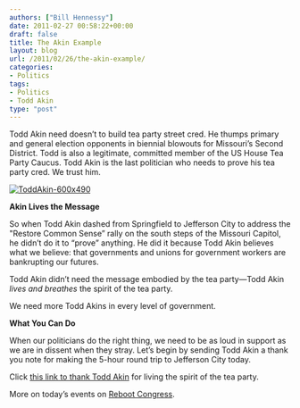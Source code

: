 ```yaml
---
authors: ["Bill Hennessy"]
date: 2011-02-27 00:58:22+00:00
draft: false
title: The Akin Example
layout: blog
url: /2011/02/26/the-akin-example/
categories:
- Politics
tags:
- Politics
- Todd Akin
type: "post"
---
```


Todd Akin need doesn’t to build tea party street cred. He thumps primary and general election opponents in biennial blowouts for Missouri’s Second District. Todd is also a legitimate, committed member of the US House Tea Party Caucus. Todd Akin is the last politician who needs to prove his tea party cred. We trust him.

 

[![ToddAkin-600x490](https://hennessysview.com/wp-content/uploads/2011/02/ToddAkin-600x490_thumb.png)
](https://hennessysview.com/wp-content/uploads/2011/02/ToddAkin-600x490.png)

 

**Akin Lives the Message**

 

So when Todd Akin dashed from Springfield to Jefferson City to address the "Restore Common Sense” rally on the south steps of the Missouri Capitol, he didn’t do it to “prove” anything. He did it because Todd Akin believes what we believe: that governments and unions for government workers are bankrupting our futures. 

 

Todd Akin didn’t need the message embodied by the tea party—Todd Akin _lives and breathes_ the spirit of the tea party.

 

We need more Todd Akins in every level of government. 

 

**What You Can Do**

 

When our politicians do the right thing, we need to be as loud in support as we are in dissent when they stray. Let’s begin by sending Todd Akin a thank you note for making the 5-hour round trip to Jefferson City today.

 

Click [this link to thank Todd Akin](https://forms.house.gov/akin/webforms/issue_subscribe.htm) for living the spirit of the tea party.

 

 

More on today’s events on [Reboot Congress](https://rebootcongress.blogspot.com/2011/02/photos-from-jeff-city-teaparty.html?utm_source=feedburner&utm_medium=feed&utm_campaign=Feed:+RebootCongress+(Reboot+Congress)). 
